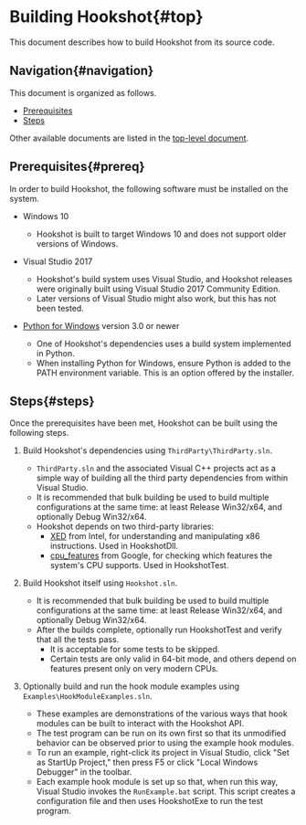 # Building Hookshot{#top}

This document describes how to build Hookshot from its source code.


## Navigation{#navigation}

This document is organized as follows.

- [Prerequisites](#prereq)
- [Steps](#steps)

Other available documents are listed in the [top-level document](README.md).


## Prerequisites{#prereq}

In order to build Hookshot, the following software must be installed on the system.

- Windows 10
   - Hookshot is built to target Windows 10 and does not support older versions of Windows.

- Visual Studio 2017
   - Hookshot's build system uses Visual Studio, and Hookshot releases were originally built using Visual Studio 2017 Community Edition.
   - Later versions of Visual Studio might also work, but this has not been tested.

- [Python for Windows](https://www.python.org/downloads/windows/) version 3.0 or newer
   - One of Hookshot's dependencies uses a build system implemented in Python.
   - When installing Python for Windows, ensure Python is added to the PATH environment variable.  This is an option offered by the installer.


## Steps{#steps}

Once the prerequisites have been met, Hookshot can be built using the following steps.

1. Build Hookshot's dependencies using `ThirdParty\ThirdParty.sln`.
    - `ThirdParty.sln` and the associated Visual C++ projects act as a simple way of building all the third party dependencies from within Visual Studio.
    - It is recommended that bulk building be used to build multiple configurations at the same time: at least Release Win32/x64, and optionally Debug Win32/x64.
    - Hookshot depends on two third-party libraries:
      - [XED](https://github.com/intelxed/xed) from Intel, for understanding and manipulating x86 instructions.  Used in HookshotDll.
      - [cpu_features](https://github.com/google/cpu_features) from Google, for checking which features the system's CPU supports.  Used in HookshotTest.

1. Build Hookshot itself using `Hookshot.sln`.
    - It is recommended that bulk building be used to build multiple configurations at the same time: at least Release Win32/x64, and optionally Debug Win32/x64.
    - After the builds complete, optionally run HookshotTest and verify that all the tests pass.
      - It is acceptable for some tests to be skipped.
      - Certain tests are only valid in 64-bit mode, and others depend on features present only on very modern CPUs.

1. Optionally build and run the hook module examples using `Examples\HookModuleExamples.sln`.
   - These examples are demonstrations of the various ways that hook modules can be built to interact with the Hookshot API.
   - The test program can be run on its own first so that its unmodified behavior can be observed prior to using the example hook modules.
   - To run an example, right-click its project in Visual Studio, click "Set as StartUp Project," then press F5 or click "Local Windows Debugger" in the toolbar.
   - Each example hook module is set up so that, when run this way, Visual Studio invokes the `RunExample.bat` script.  This script creates a configuration file and then uses HookshotExe to run the test program.
